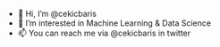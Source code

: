 - 👋 Hi, I’m @cekicbaris
- 👀 I’m interested in Machine Learning & Data Science
- 📫 You can reach me via @cekicbaris in twitter

